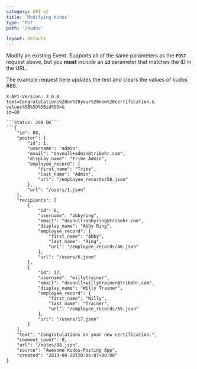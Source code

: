 ```yaml
---
category: API v2
title: 'Modifying Kudos'
type: 'PUT'
path: '/kudos'

layout: default
---
```


Modify an existing Event. Supports all of the same parameters as the **`POST`** request above, but you
**must** include an **`id`** parameter that matches the ID in the URL.

The example request here updates the text and clears the values of kudos #88.

```PUT /kudos/{id}.json?formattedTextAs=html
X-API-Version: 2.0.0
text=Congratulations%20on%20your%20new%20certification.&
values%5B%5D%5Bid%5D=&
id=88

```Status: 200 OK```
```{
    "id": 88,
    "poster": {
        "id": 1,
        "username": "admin",
        "email": "devnull+admin@tribehr.com",
        "display_name": "Tribe Admin",
        "employee_record": {
            "first_name": "Tribe",
            "last_name": "Admin",
            "url": "/employee_records/58.json"
        },
        "url": "/users/1.json"
    },
    "recipients": [
        {
            "id": 6,
            "username": "abbyring",
            "email": "devnull+abbyring@tribehr.com",
            "display_name": "Abby Ring",
            "employee_record": {
                "first_name": "Abby",
                "last_name": "Ring",
                "url": "/employee_records/46.json"
            },
            "url": "/users/6.json"
        },
        {
            "id": 17,
            "username": "willytrainer",
            "email": "devnull+willytrainer@tribehr.com",
            "display_name": "Willy Trainer",
            "employee_record": {
                "first_name": "Willy",
                "last_name": "Trainer",
                "url": "/employee_records/55.json"
            },
            "url": "/users/17.json"
        }
    ],
    "text": "Congratulations on your new certification.",
    "comment_count": 0,
    "url": "/notes/88.json",
    "source": "Awesome Kudos-Posting App",
    "created": "2013-08-20T20:06:07+00:00"
}
```